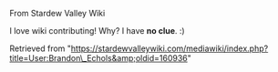 From Stardew Valley Wiki

I love wiki contributing! Why? I have **no clue**. :)

Retrieved from "https://stardewvalleywiki.com/mediawiki/index.php?title=User:Brandon\_Echols&amp;oldid=160936"